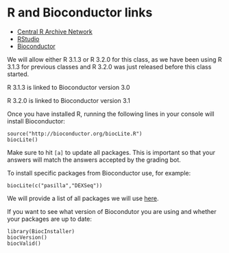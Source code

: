 # R and Bioconductor links

* [Central R Archive Network](http://cran.rstudio.com/)
* [RStudio](http://www.rstudio.com/)
* [Bioconductor](http://bioconductor.org/)

We will allow either R 3.1.3 or R 3.2.0 for this class, as we have been using R 3.1.3 for previous classes and R 3.2.0 was just released before this class started.

R 3.1.3 is linked to Bioconductor version 3.0

R 3.2.0 is linked to Bioconductor version 3.1

Once you have installed R, running the following lines in your console will install Bioconductor:

```
source("http://bioconductor.org/biocLite.R")
biocLite()
```

Make sure to hit `[a]` to update all packages. This is important so that your answers will match the answers accepted by the grading bot.

To install specific packages from Bioconductor use, for example:

```
biocLite(c("pasilla","DEXSeq"))
```

We will provide a list of all packages we will use [here]().

If you want to see what version of Biocondutor you are using and whether your packages are up to date:

```
library(BiocInstaller)
biocVersion()
biocValid()
```
